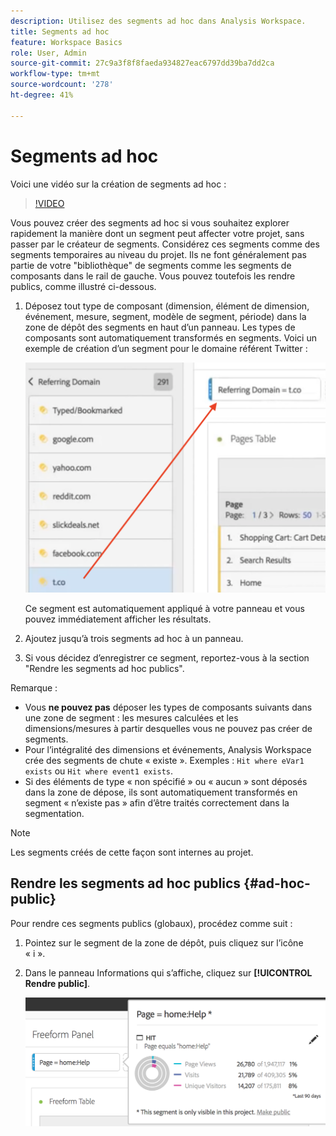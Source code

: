 ```yaml
---
description: Utilisez des segments ad hoc dans Analysis Workspace.
title: Segments ad hoc
feature: Workspace Basics
role: User, Admin
source-git-commit: 27c9a3f8f8faeda934827eac6797dd39ba7dd2ca
workflow-type: tm+mt
source-wordcount: '278'
ht-degree: 41%

---
```



# Segments ad hoc

Voici une vidéo sur la création de segments ad hoc :

>[!VIDEO](https://video.tv.adobe.com/v/23978/?quality=12)

Vous pouvez créer des segments ad hoc si vous souhaitez explorer rapidement la manière dont un segment peut affecter votre projet, sans passer par le créateur de segments. Considérez ces segments comme des segments temporaires au niveau du projet. Ils ne font généralement pas partie de votre &quot;bibliothèque&quot; de segments comme les segments de composants dans le rail de gauche. Vous pouvez toutefois les rendre publics, comme illustré ci-dessous.

1. Déposez tout type de composant (dimension, élément de dimension, événement, mesure, segment, modèle de segment, période) dans la zone de dépôt des segments en haut d’un panneau. Les types de composants sont automatiquement transformés en segments.
Voici un exemple de création d’un segment pour le domaine référent Twitter :

   ![](assets/ad-hoc1.png)

   Ce segment est automatiquement appliqué à votre panneau et vous pouvez immédiatement afficher les résultats.

1. Ajoutez jusqu’à trois segments ad hoc à un panneau.
1. Si vous décidez d’enregistrer ce segment, reportez-vous à la section &quot;Rendre les segments ad hoc publics&quot;.

Remarque :

* Vous **ne pouvez pas** déposer les types de composants suivants dans une zone de segment : les mesures calculées et les dimensions/mesures à partir desquelles vous ne pouvez pas créer de segments.
* Pour l’intégralité des dimensions et événements, Analysis Workspace crée des segments de chute « existe ». Exemples : `Hit where eVar1 exists` ou `Hit where event1 exists`.
* Si des éléments de type « non spécifié » ou « aucun » sont déposés dans la zone de dépose, ils sont automatiquement transformés en segment « n’existe pas » afin d’être traités correctement dans la segmentation.

>[!NOTE]
>
>Les segments créés de cette façon sont internes au projet.

## Rendre les segments ad hoc publics {#ad-hoc-public}

Pour rendre ces segments publics (globaux), procédez comme suit :

1. Pointez sur le segment de la zone de dépôt, puis cliquez sur l’icône « i ».
1. Dans le panneau Informations qui s’affiche, cliquez sur **[!UICONTROL Rendre public]**.

   ![](assets/segment-info.png)

